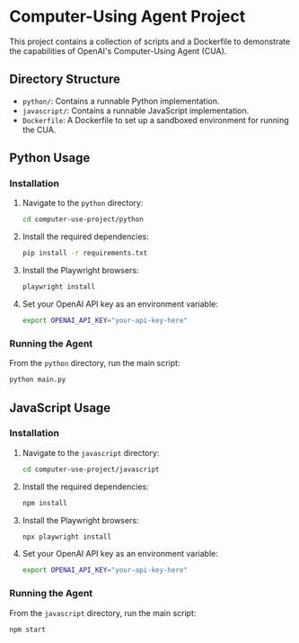 # Computer-Using Agent Project

This project contains a collection of scripts and a Dockerfile to demonstrate the capabilities of OpenAI's Computer-Using Agent (CUA).

## Directory Structure

*   `python/`: Contains a runnable Python implementation.
*   `javascript/`: Contains a runnable JavaScript implementation.
*   `Dockerfile`: A Dockerfile to set up a sandboxed environment for running the CUA.

## Python Usage

### Installation

1.  Navigate to the `python` directory:
    ```bash
    cd computer-use-project/python
    ```
2.  Install the required dependencies:
    ```bash
    pip install -r requirements.txt
    ```
3.  Install the Playwright browsers:
    ```bash
    playwright install
    ```
4. Set your OpenAI API key as an environment variable:
    ```bash
    export OPENAI_API_KEY="your-api-key-here"
    ```

### Running the Agent

From the `python` directory, run the main script:
```bash
python main.py
```

## JavaScript Usage

### Installation

1.  Navigate to the `javascript` directory:
    ```bash
    cd computer-use-project/javascript
    ```
2.  Install the required dependencies:
    ```bash
    npm install
    ```
3.  Install the Playwright browsers:
    ```bash
    npx playwright install
    ```
4. Set your OpenAI API key as an environment variable:
    ```bash
    export OPENAI_API_KEY="your-api-key-here"
    ```

### Running the Agent

From the `javascript` directory, run the main script:
```bash
npm start
```
